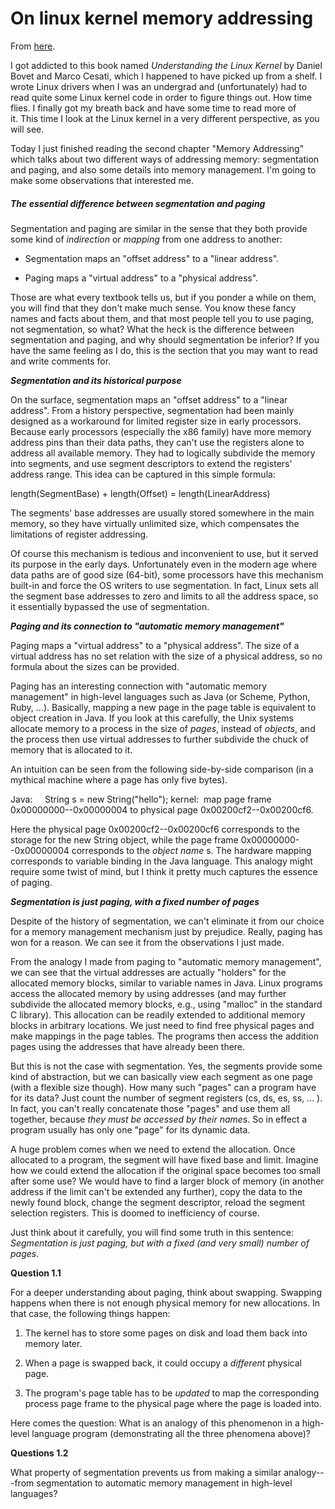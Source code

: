 # On linux kernel memory addressing

From [here](https://yinwang0.substack.com/p/linux-mem).

<span>I got addicted to this book named</span> _Understanding the Linux Kernel_ <span>by Daniel Bovet and Marco Cesati, which I happened to have picked up from a shelf. I wrote Linux drivers when I was an undergrad and (unfortunately) had to read quite some Linux kernel code in order to figure things out. How time flies. I finally got my breath back and have some time to read more of it. This time I look at the Linux kernel in a very different perspective, as you will see.</span>

Today I just finished reading the second chapter "Memory Addressing" which talks about two different ways of addressing memory: segmentation and paging, and also some details into memory management. I'm going to make some observations that interested me.

##### The essential difference between segmentation and paging

<span>Segmentation and paging are similar in the sense that they both provide some kind of</span> _indirection_ <span>or</span> _mapping_ <span>from one address to another:</span>

*   Segmentation maps an "offset address" to a "linear address".

*   Paging maps a "virtual address" to a "physical address".

Those are what every textbook tells us, but if you ponder a while on them, you will find that they don't make much sense. You know these fancy names and facts about them, and that most people tell you to use paging, not segmentation, so what? What the heck is the difference between segmentation and paging, and why should segmentation be inferior? If you have the same feeling as I do, this is the section that you may want to read and write comments for.

_**Segmentation and its historical purpose**_

On the surface, segmentation maps an "offset address" to a "linear address". From a history perspective, segmentation had been mainly designed as a workaround for limited register size in early processors. Because early processors (especially the x86 family) have more memory address pins than their data paths, they can't use the registers alone to address all available memory. They had to logically subdivide the memory into segments, and use segment descriptors to extend the registers' address range. This idea can be captured in this simple formula:

length(SegmentBase) + length(Offset) = length(LinearAddress)

The segments' base addresses are usually stored somewhere in the main memory, so they have virtually unlimited size, which compensates the limitations of register addressing.

Of course this mechanism is tedious and inconvenient to use, but it served its purpose in the early days. Unfortunately even in the modern age where data paths are of good size (64-bit), some processors have this mechanism built-in and force the OS writers to use segmentation. In fact, Linux sets all the segment base addresses to zero and limits to all the address space, so it essentially bypassed the use of segmentation.

_**Paging and its connection to "automatic memory management"**_

Paging maps a "virtual address" to a "physical address". The size of a virtual address has no set relation with the size of a physical address, so no formula about the sizes can be provided.

<span>Paging has an interesting connection with "automatic memory management" in high-level languages such as Java (or Scheme, Python, Ruby, ...). Basically, mapping a new page in the page table is equivalent to object creation in Java. If you look at this carefully, the Unix systems allocate memory to a process in the size of</span> _pages_<span>, instead of</span> _objects_<span>, and the process then use virtual addresses to further subdivide the chuck of memory that is allocated to it.</span>

An intuition can be seen from the following side-by-side comparison (in a mythical machine where a page has only five bytes).

Java:     String s = new String("hello"); kernel:  map page frame 0x00000000--0x00000004 to physical page 0x00200cf2--0x00200cf6.

<span>Here the physical page 0x00200cf2--0x00200cf6 corresponds to the storage for the new String object, while the page frame 0x00000000--0x00000004 corresponds to the</span> _object name_ <span>s. The hardware mapping corresponds to variable binding in the Java language. This analogy might require some twist of mind, but I think it pretty much captures the essence of paging.</span>

_**Segmentation is just paging, with a fixed number of pages**_

Despite of the history of segmentation, we can't eliminate it from our choice for a memory management mechanism just by prejudice. Really, paging has won for a reason. We can see it from the observations I just made.

From the analogy I made from paging to "automatic memory management", we can see that the virtual addresses are actually "holders" for the allocated memory blocks, similar to variable names in Java. Linux programs access the allocated memory by using addresses (and may further subdivide the allocated memory blocks, e.g., using "malloc" in the standard C library). This allocation can be readily extended to additional memory blocks in arbitrary locations. We just need to find free physical pages and make mappings in the page tables. The programs then access the addition pages using the addresses that have already been there.

<span>But this is not the case with segmentation. Yes, the segments provide some kind of abstraction, but we can basically view each segment as one page (with a flexible size though). How many such "pages" can a program have for its data? Just count the number of segment registers (cs, ds, es, ss, ... ). In fact, you can't really concatenate those "pages" and use them all together, because</span> _they must be accessed by their names_<span>. So in effect a program usually has only one "page" for its dynamic data.</span>

A huge problem comes when we need to extend the allocation. Once allocated to a program, the segment will have fixed base and limit. Imagine how we could extend the allocation if the original space becomes too small after some use? We would have to find a larger block of memory (in another address if the limit can't be extended any further), copy the data to the newly found block, change the segment descriptor, reload the segment selection registers. This is doomed to inefficiency of course.

<span>Just think about it carefully, you will find some truth in this sentence:</span> _Segmentation is just paging, but with a fixed (and very small) number of pages_<span>.</span>

**Question 1.1**

For a deeper understanding about paging, think about swapping. Swapping happens when there is not enough physical memory for new allocations. In that case, the following things happen:

1.  The kernel has to store some pages on disk and load them back into memory later.

2.  <span>When a page is swapped back, it could occupy a</span> _different_ <span>physical page.</span>

3.  <span>The program's page table has to be</span> _updated_ <span>to map the corresponding process page frame to the physical page where the page is loaded into.</span>

Here comes the question: What is an analogy of this phenomenon in a high-level language program (demonstrating all the three phenomena above)?

**Questions 1.2**

What property of segmentation prevents us from making a similar analogy---from segmentation to automatic memory management in high-level languages?
